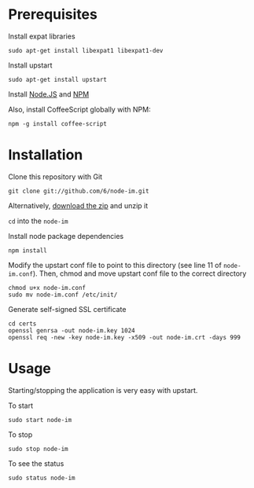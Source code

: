 Prerequisites
=============
Install expat libraries

    sudo apt-get install libexpat1 libexpat1-dev

Install upstart

    sudo apt-get install upstart

Install [Node.JS](http://nodejs.org) and [NPM](http://npmjs.org/)

Also, install CoffeeScript globally with NPM:

    npm -g install coffee-script

Installation
============
Clone this repository with Git

    git clone git://github.com/6/node-im.git

Alternatively, [download the zip](https://github.com/6/node-im/zipball/master) and unzip it

`cd` into the `node-im`

Install node package dependencies

    npm install

Modify the upstart conf file to point to this directory (see line 11 of `node-im.conf`). Then, chmod and move upstart conf file to the correct directory

    chmod u+x node-im.conf
    sudo mv node-im.conf /etc/init/

Generate self-signed SSL certificate

    cd certs
    openssl genrsa -out node-im.key 1024    
    openssl req -new -key node-im.key -x509 -out node-im.crt -days 999

Usage
=====
Starting/stopping the application is very easy with upstart.

To start

    sudo start node-im

To stop

    sudo stop node-im

To see the status

    sudo status node-im
